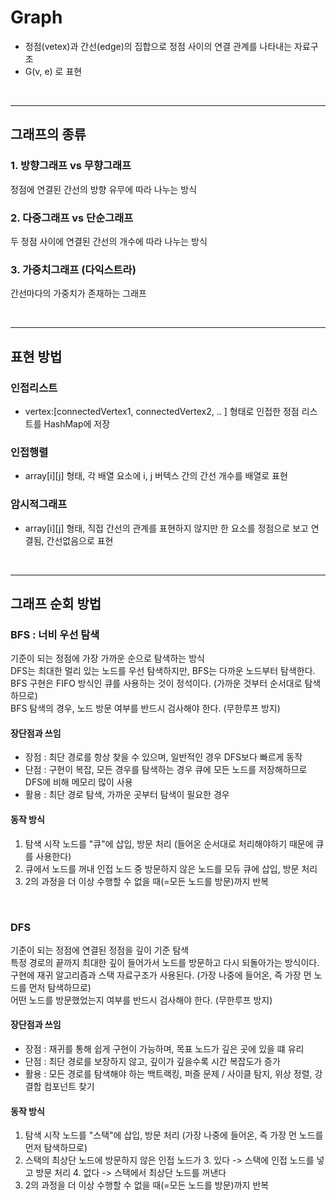 # Graph 
* 정점(vetex)과 간선(edge)의 집합으로 정점 사이의 연결 관계를 나타내는 자료구조 <br>
* G(v, e) 로 표현

<br>

---

## 그래프의 종류
### <b>1. 방향그래프 vs 무향그래프</b> <br>
   정점에 연결된 간선의 방향 유무에 따라 나누는 방식 

### <b>2. 다중그래프 vs 단순그래프</b> <br> 
   두 정점 사이에 연결된 간선의 개수에 따라 나누는 방식

### <b>3. 가중치그래프 (다익스트라)</b> <br> 
   간선마다의 가중치가 존재하는 그래프

<br>

---

## 표현 방법
### 인접리스트
* vertex:[connectedVertex1, connectedVertex2, .. ] 형태로 인접한 정점 리스트를 HashMap에 저장

### 인접행렬
* array[i][j] 형태, 각 배열 요소에 i, j 버텍스 간의 간선 개수를 배열로 표현

### 암시적그래프
* array[i][j] 형태, 직접 간선의 관계를 표현하지 않지만 한 요소를 정점으로 보고 연결됨, 간선없음으로 표현

<br>

---

## 그래프 순회 방법
### BFS : 너비 우선 탐색
기준이 되는 정점에 가장 가까운 순으로 탐색하는 방식 <br>
DFS는 최대한 멀리 있는 노드를 우선 탐색하지만, BFS는 다까운 노드부터 탐색한다. <br>
BFS 구현은 FIFO 방식인 큐를 사용하는 것이 정석이다. (가까운 것부터 순서대로 탐색하므로) <br>
BFS 탐색의 경우, 노드 방문 여부를 반드시 검사해야 한다. (무한루프 방지)

#### 장단점과 쓰임
* 장점 : 최단 경로를 항상 찾을 수 있으며, 일반적인 경우 DFS보다 빠르게 동작
* 단점 : 구현이 복잡, 모든 경우를 탐색하는 경우 큐에 모든 노드를 저장해하므로 DFS에 비해 메모리 많이 사용
* 활용 : 최단 경로 탐색, 가까운 곳부터 탐색이 필요한 경우

#### 동작 방식
1. 탐색 시작 노드를 "큐"에 삽입, 방문 처리 (들어온 순서대로 처리해야하기 때문에 큐를 사용한다)
2. 큐에서 노드를 꺼내 인접 노드 중 방문하지 않은 노드를 모듀 큐에 삽입, 방문 처리
3. 2의 과정을 더 이상 수행할 수 없을 때(=모든 노드를 방문)까지 반복

<br>

### DFS
기준이 되는 정점에 연결된 정점을 깊이 기준 탐색 <br>
특정 경로의 끝까지 최대한 깊이 들어가서 노드를 방문하고 다시 되돌아가는 방식이다. <br>
구현에 재귀 알고리즘과 스택 자료구조가 사용된다. (가장 나중에 들어온, 즉 가장 먼 노드를 먼저 탐색하므로)<br>
어떤 노드를 방문했었는지 여부를 반드시 검사해야 한다. (무한루프 방지)

#### 장단점과 쓰임
* 장점 : 재귀를 통해 쉽게 구현이 가능하며, 목표 노드가 깊은 곳에 있을 떄 유리
* 단점 : 최단 경로를 보장하지 않고, 깊이가 깊을수록 시간 복잡도가 증가
* 활용 : 모든 경로를 탐색해야 하는 백트랙킹, 퍼즐 문제 / 사이클 탐지, 위상 정렬, 강결합 컴포넌트 찾기

#### 동작 방식
1. 탐색 시작 노드를 "스택"에 삽입, 방문 처리 (가장 나중에 들어온, 즉 가장 먼 노드를 먼저 탐색하므로)
2. 스택의 최상단 노드에 방문하지 않은 인접 노드가 
   3. 있다 -> 스택에 인접 노드를 넣고 방문 처리
   4. 없다 -> 스택에서 최상단 노드를 꺼낸다
3. 2의 과정을 더 이상 수행할 수 없을 때(=모든 노드를 방문)까지 반복
